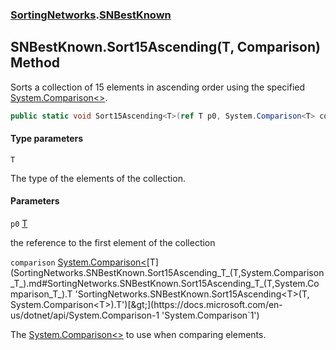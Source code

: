 ### [SortingNetworks](SortingNetworks.md 'SortingNetworks').[SNBestKnown](SortingNetworks.SNBestKnown.md 'SortingNetworks.SNBestKnown')

## SNBestKnown.Sort15Ascending<T>(T, Comparison<T>) Method

Sorts a collection of 15 elements in ascending order using the specified [System.Comparison&lt;&gt;](https://docs.microsoft.com/en-us/dotnet/api/System.Comparison-1 'System.Comparison`1').

```csharp
public static void Sort15Ascending<T>(ref T p0, System.Comparison<T> comparison);
```
#### Type parameters

<a name='SortingNetworks.SNBestKnown.Sort15Ascending_T_(T,System.Comparison_T_).T'></a>

`T`

The type of the elements of the collection.
#### Parameters

<a name='SortingNetworks.SNBestKnown.Sort15Ascending_T_(T,System.Comparison_T_).p0'></a>

`p0` [T](SortingNetworks.SNBestKnown.Sort15Ascending_T_(T,System.Comparison_T_).md#SortingNetworks.SNBestKnown.Sort15Ascending_T_(T,System.Comparison_T_).T 'SortingNetworks.SNBestKnown.Sort15Ascending<T>(T, System.Comparison<T>).T')

the reference to the first element of the collection

<a name='SortingNetworks.SNBestKnown.Sort15Ascending_T_(T,System.Comparison_T_).comparison'></a>

`comparison` [System.Comparison&lt;](https://docs.microsoft.com/en-us/dotnet/api/System.Comparison-1 'System.Comparison`1')[T](SortingNetworks.SNBestKnown.Sort15Ascending_T_(T,System.Comparison_T_).md#SortingNetworks.SNBestKnown.Sort15Ascending_T_(T,System.Comparison_T_).T 'SortingNetworks.SNBestKnown.Sort15Ascending<T>(T, System.Comparison<T>).T')[&gt;](https://docs.microsoft.com/en-us/dotnet/api/System.Comparison-1 'System.Comparison`1')

The [System.Comparison&lt;&gt;](https://docs.microsoft.com/en-us/dotnet/api/System.Comparison-1 'System.Comparison`1') to use when comparing elements.